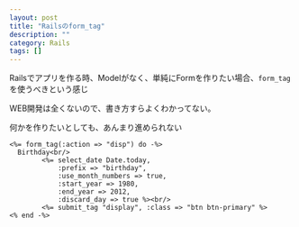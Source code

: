 ```yaml
---
layout: post
title: "Railsのform_tag"
description: ""
category: Rails
tags: []
---
```

Railsでアプリを作る時、Modelがなく、単純にFormを作りたい場合、`form_tag`を使うべきという感じ

WEB開発は全くないので、書き方すらよくわかってない。

何かを作りたいとしても、あんまり進められない

    <%= form_tag(:action => "disp") do -%>
      Birthday<br/>
            <%= select_date Date.today,
                :prefix => "birthday",
                :use_month_numbers => true,
                :start_year => 1980,
                :end_year => 2012,
                :discard_day => true %><br/>
            <%= submit_tag "display", :class => "btn btn-primary" %>
    <% end -%>
